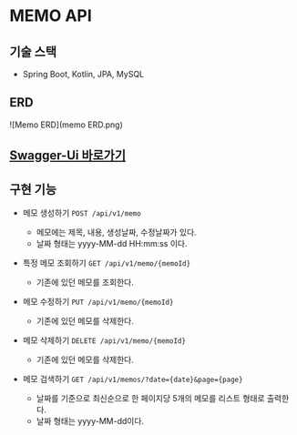 # MEMO API

## 기술 스택

- Spring Boot, Kotlin, JPA, MySQL

## ERD

![Memo ERD](memo ERD.png)

## [Swagger-Ui 바로가기](http://localhost/swagger-ui/index.html)

## 구현 기능

- 메모 생성하기           `POST /api/v1/memo`
    - 메모에는 제목, 내용, 생성날짜, 수정날짜가 있다.
    - 날짜 형태는 yyyy-MM-dd HH:mm:ss 이다.

- 특정 메모 조회하기       `GET /api/v1/memo/{memoId}`
    - 기존에 있던 메모를 조회한다.

- 메모 수정하기           `PUT /api/v1/memo/{memoId}`
    - 기존에 있던 메모를 삭제한다.

- 메모 삭제하기           `DELETE /api/v1/memo/{memoId}`
    - 기존에 있던 메모를 삭제한다.

- 메모 검색하기           `GET /api/v1/memos/?date={date}&page={page}`
    - 날짜를 기준으로 최신순으로 한 페이지당 5개의 메모를 리스트 형태로 출력한다.
    - 날짜 형태는 yyyy-MM-dd이다.

